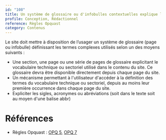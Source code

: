 ```yaml
---
id: "108"
title: Un système de glossaire ou d'infobulles contextuelles explique les termes complexes et explicite les abbréviations et acronymes.
profile: Conception, Rédactionnel
reference: Règles Opquast
category: Contenus
---
```


Le site doit mettre à disposition de l’usager un système de glossaire (page ou infobulle) définissant les termes complexes utilisés selon un des moyens suivants :
* Une section, une page ou une série de pages de glossaire explicitant le vocabulaire technique ou sectoriel utilisé dans le contenu du site. Ce glossaire devra être disponible directement depuis chaque page du site.
* Un mécanisme permettant à l'utilisateur d'accéder à la définition des termes du vocabulaire technique ou sectoriel, depuis au moins leur première occurrence dans chaque page du site.
* Expliciter les sigles, acronymes ou abréviations (soit dans le texte soit au moyen d'une balise abbr)


# Références

* Règles Opquast : [OPQ 5](https://checklists.opquast.com/fr/assurance-qualite-web/la-premiere-occurrence-dune-abreviation-ou-dun-acronyme-dans-le-corps-de-chaque-page-donne-acces-a-sa-signification), [OPQ 7](https://checklists.opquast.com/fr/assurance-qualite-web/un-lexique-ou-un-glossaire-adapte-au-public-vise-explique-le-vocabulaire-sectoriel-ou-technique)

